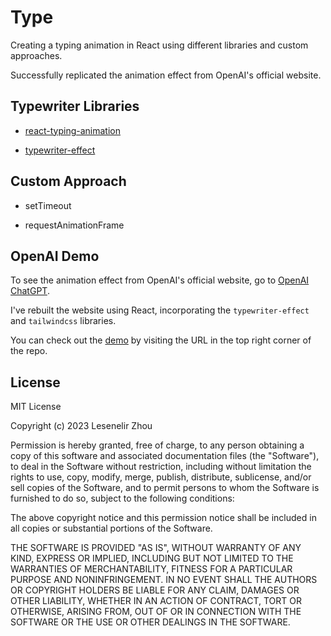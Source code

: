 # Type 

Creating a typing animation in React using different libraries and custom approaches.

Successfully replicated the animation effect from OpenAI's official website.

## Typewriter Libraries

- [react-typing-animation](https://www.npmjs.com/package/react-type-animation)

- [typewriter-effect](https://www.npmjs.com/package/typewriter-effect)

## Custom Approach

- setTimeout

- requestAnimationFrame

## OpenAI Demo

To see the animation effect from OpenAI's official website, go to [OpenAI ChatGPT](https://openai.com/chatgpt).

I've rebuilt the website using React, incorporating the `typewriter-effect` and `tailwindcss` libraries. 

You can check out the [demo](https://type-rose.vercel.app) by visiting the URL in the top right corner of the repo.

## License

MIT License

Copyright (c) 2023 Lesenelir Zhou

Permission is hereby granted, free of charge, to any person obtaining a copy
of this software and associated documentation files (the "Software"), to deal
in the Software without restriction, including without limitation the rights
to use, copy, modify, merge, publish, distribute, sublicense, and/or sell
copies of the Software, and to permit persons to whom the Software is
furnished to do so, subject to the following conditions:

The above copyright notice and this permission notice shall be included in all
copies or substantial portions of the Software.

THE SOFTWARE IS PROVIDED "AS IS", WITHOUT WARRANTY OF ANY KIND, EXPRESS OR
IMPLIED, INCLUDING BUT NOT LIMITED TO THE WARRANTIES OF MERCHANTABILITY,
FITNESS FOR A PARTICULAR PURPOSE AND NONINFRINGEMENT. IN NO EVENT SHALL THE
AUTHORS OR COPYRIGHT HOLDERS BE LIABLE FOR ANY CLAIM, DAMAGES OR OTHER
LIABILITY, WHETHER IN AN ACTION OF CONTRACT, TORT OR OTHERWISE, ARISING FROM,
OUT OF OR IN CONNECTION WITH THE SOFTWARE OR THE USE OR OTHER DEALINGS IN THE
SOFTWARE.

